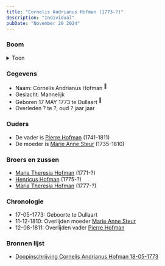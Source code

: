 ```yaml
---
title: "Cornelis Andrianus Hofman (1773-?)"
description: "Individual"
pubDate: "November 20 2024"
---
```


### Boom
<details><summary>Toon</summary>

![test](https://www.plantuml.com/plantuml/svg/ZP9DJm9138RlyoiQENWosMLT44AGhqKzc92e1qzaTgV2P6TdI3iRGmp_tK50q1ZrrhHzswSV0_QIV5qPmQMsAqcoWbmMvO9SRTNO6KVWILeE8RHUBBL2A3GL1dSsLYk_XWgh78btBlP8wFnwXUAaQc4aCxm901WvKaYFIrsK5fbxlKfgs-z38ZP2dCFienMBdU9iff48uTQzLDAUWMIuYw8eJG4QMJ9DfwDGzEr5er4Rw7LpcQ_dkVFUOBSFSVio3ahhqMfcFCdZiZPcBgsQ5-IOSnT8je8c39zk8BwAl-Ws1vXxIHfXQ2t2WyUQZZojm3CTPKcM_CgJf73z3umO9jbuYn7zYD7hlg9IsYv2RheZRhUZ3vXfW6b6q31wiVHhDCQz1g2Ds2_jucAV8VRKHyTU6HpRKAiZ3jt6ZYmQpM5kHLhQchzVezM1pol-vofmFtpU8YSm2VFBy89_x-GwB2xynm2j2l_w3W00)
</details>

### Gegevens
- Naam: Cornelis Andrianus Hofman <sup><a href="../s00091/" style="text-decoration:none" title="Doopinschrijving Cornelis Andrianus Hofman 18-05-1773">:link:</a></sup>
- Geslacht: Mannelijk
- Geboren 17 MAY 1773 te Dullaart <sup><a href="../s00091/" style="text-decoration:none" title="Doopinschrijving Cornelis Andrianus Hofman 18-05-1773">:link:</a></sup>
- Overleden ? te ?, oud ? jaar jaar 

### Ouders
- De vader is [Pierre Hofman](../i00055/) (1741-1811)
- De moeder is [Marie Anne Steur](../i00056/) (1735-1810)

### Broers en zussen
- [Maria Theresia Hofman](../i00068/) (1771-?)
- [Henricus Hofman](../i00070/) (1775-?)
- [Maria Theresia Hofman](../i00071/) (1777-?)

### Chronologie
- 17-05-1773: Geboorte te Dullaart
- 11-12-1810: Overlijden moeder [Marie Anne Steur](../i00056/)
- 12-08-1811: Overlijden vader [Pierre Hofman](../i00055/)

### Bronnen lijst
- [Doopinschrijving Cornelis Andrianus Hofman 18-05-1773](../s00091/)